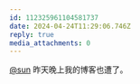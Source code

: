 ```yaml
---
id: 112325961104581737
date: 2024-04-24T11:29:06.746Z
reply: true
media_attachments: 0
---
```


[@sun](https://ow3.cn/users/sun) 昨天晚上我的博客也遭了。

